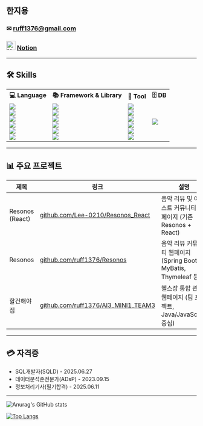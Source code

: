 ## 한지용

### ✉ ruff1376@gmail.com
### <img src="https://upload.wikimedia.org/wikipedia/commons/4/45/Notion_app_logo.png" alt="Notion" width="24" /> [Notion](https://www.notion.so/233a8fd1882f80e3864ed65ac9b5a691)

---

## 🛠 Skills
<table>
  <tr>
    <th>💻 Language</th>
    <th>📚 Framework & Library</th>
    <th>🔧 Tool</th>
    <th>🗄️ DB</th>
  </tr>
  <tr>
    <td>
      <img src="https://img.shields.io/badge/Java-007396?style=for-the-badge&logo=openjdk&logoColor=white"><br>
      <img src="https://img.shields.io/badge/JavaScript-F7DF1E?style=for-the-badge&logo=javascript&logoColor=black"><br>
      <img src="https://img.shields.io/badge/Python-3776AB?style=for-the-badge&logo=python&logoColor=white"><br>
      <img src="https://img.shields.io/badge/C++-00599C?style=for-the-badge&logo=cplusplus&logoColor=white"><br>
      <img src="https://img.shields.io/badge/HTML5-E34F26?style=for-the-badge&logo=html5&logoColor=white"><br>
      <img src="https://img.shields.io/badge/CSS3-1572B6?style=for-the-badge&logo=css3&logoColor=white">
    </td>
    <td>
      <img src="https://img.shields.io/badge/Spring-6DB33F?style=for-the-badge&logo=spring&logoColor=white"><br>
      <img src="https://img.shields.io/badge/Spring_Boot-6DB33F?style=for-the-badge&logo=springboot&logoColor=white"><br>
      <img src="https://img.shields.io/badge/MyBatis-000000?style=for-the-badge&logo=mybatis&logoColor=white"><br>
      <img src="https://img.shields.io/badge/React-61DAFB?style=for-the-badge&logo=react&logoColor=black"><br>
      <img src="https://img.shields.io/badge/Django-092E20?style=for-the-badge&logo=django&logoColor=white"><br>
      <img src="https://img.shields.io/badge/jQuery-0769AD?style=for-the-badge&logo=jquery&logoColor=white">
    </td>
    <td>
      <img src="https://img.shields.io/badge/Thymeleaf-005F0F?style=for-the-badge&logo=thymeleaf&logoColor=white"><br>
      <img src="https://img.shields.io/badge/Eclipse-2C2255?style=for-the-badge&logo=eclipseide&logoColor=white"><br>
      <img src="https://img.shields.io/badge/VSCode-007ACC?style=for-the-badge&logo=visualstudiocode&logoColor=white"><br>
      <img src="https://img.shields.io/badge/JSP-FF3300?style=for-the-badge&logo=java&logoColor=white"><br>
      <img src="https://img.shields.io/badge/Servlet-4285F4?style=for-the-badge&logo=googlechrome&logoColor=white"><br>
      <img src="https://img.shields.io/badge/GitHub-181717?style=for-the-badge&logo=github&logoColor=white">
    </td>
    <td>
      <img src="https://img.shields.io/badge/MySQL-4479A1?style=for-the-badge&logo=mysql&logoColor=white">
    </td>
  </tr>
</table>

---

## 📊 주요 프로젝트
| 제목 | 링크 | 설명 | 진행 기간 |
|------|------|------|------------|
| Resonos (React) | [github.com/Lee-0210/Resonos_React](https://github.com/Lee-0210/Resonos_React) | 음악 리뷰 및 아티스트 커뮤니티 웹페이지 (기존 Resonos + React) | 2025.08.06 ~ 2025.08.27 |
| Resonos | [github.com/ruff1376/Resonos](https://github.com/ruff1376/Resonos) | 음악 리뷰 커뮤니티 웹페이지 (Spring Boot, MyBatis, Thymeleaf 등) | 2025.06.26 ~ 2025.07.22 |
| 할건해야짐 | [github.com/ruff1376/AI3_MINI1_TEAM3](https://github.com/ruff1376/AI3_MINI1_TEAM3) | 헬스장 통합 관리 웹페이지 (팀 프로젝트, Java/JavaScript 중심) | 2025.05.16 ~ 2025.05.28 |

---

## 💳 자격증
- SQL개발자(SQLD) - 2025.06.27
- 데이터분석준전문가(ADsP) - 2023.09.15
- 정보처리기사(필기합격) - 2025.06.11

---

![Anurag's GitHub stats](https://github-readme-stats.vercel.app/api?username=ruff1376&show_icons=true&theme=transparent)


[![Top Langs](https://github-readme-stats.vercel.app/api/top-langs/?username=ruff1376)](https://github.com/anuraghazra/github-readme-stats)

<!--
**ruff1376/ruff1376** is a ✨ _special_ ✨ repository because its `README.md` (this file) appears on your GitHub profile.

Here are some ideas to get you started:

- 🔭 I’m currently working on ...
- 🌱 I’m currently learning ...
- 👯 I’m looking to collaborate on ...
- 🤔 I’m looking for help with ...
- 💬 Ask me about ...
- 📫 How to reach me: ...
- 😄 Pronouns: ...
- ⚡ Fun fact: ...
-->
